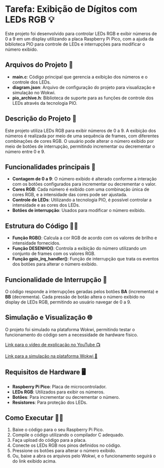 # Tarefa: Exibição de Dígitos com LEDs RGB 💡

Este projeto foi desenvolvido para controlar LEDs RGB e exibir números de 0 a 9 em um display utilizando a placa Raspberry Pi Pico, com a ajuda da biblioteca PIO para controle de LEDs e interrupções para modificar o número exibido.  


## Arquivos do Projeto 📁
- **main.c**: Código principal que gerencia a exibição dos números e o controle dos LEDs.
- **diagram.json**: Arquivo de configuração do projeto para visualização e simulação no Wokwi.
- **pio_archive.h**: Biblioteca de suporte para as funções de controle dos LEDs através da tecnologia PIO.

## Descrição do Projeto 📜
Este projeto utiliza LEDs RGB para exibir números de 0 a 9. A exibição dos números é realizada por meio de uma sequência de frames, com diferentes combinações de cores RGB. O usuário pode alterar o número exibido por meio de botões de interrupção, permitindo incrementar ou decrementar o número entre 0 e 9.

## Funcionalidades principais 🔧
- **Contagem de 0 a 9**: O número exibido é alterado conforme a interação com os botões configurados para incrementar ou decrementar o valor.
- **Cores RGB**: Cada número é exibido com uma combinação única de cores RGB, e a intensidade das cores pode ser ajustada.
- **Controle de LEDs**: Utilizando a tecnologia PIO, é possível controlar a intensidade e as cores dos LEDs.
- **Botões de interrupção**: Usados para modificar o número exibido.

## Estrutura do Código 🧑‍💻
- **Função RGB()**: Calcula a cor RGB de acordo com os valores de brilho e intensidade fornecidos.
- **Função DESENHO()**: Controla a exibição do número utilizando um conjunto de frames com os valores RGB.
- **Função gpio_irq_handler()**: Função de interrupção que trata os eventos dos botões para alterar o número exibido.

## Funcionalidade de Interrupção 🔄
O código responde a interrupções geradas pelos botões **BA** (incrementa) e **BB** (decrementa). Cada pressão de botão altera o número exibido no display de LEDs RGB, permitindo ao usuário navegar de 0 a 9.

## Simulação e Visualização 🌐
O projeto foi simulado na plataforma Wokwi, permitindo testar o funcionamento do código sem a necessidade de hardware físico.

[Link para o vídeo de explicação no YouTube 📺](https://youtu.be/Bo8D-CeOW4c?si=i-t5zmAkYxG6X4yT)

[Link para a simulação na plataforma Wokwi 🤖](https://wokwi.com/projects/421833036248849409)

## Requisitos de Hardware 🖥️
- **Raspberry Pi Pico**: Placa de microcontrolador.
- **LEDs RGB**: Utilizados para exibir os números.
- **Botões**: Para incrementar ou decrementar o número.
- **Resistores**: Para proteção dos LEDs.

## Como Executar 🏃‍♂️
1. Baixe o código para o seu Raspberry Pi Pico.
2. Compile o código utilizando o compilador C adequado.
3. Faça upload do código para a placa.
4. Conecte os LEDs RGB nos pinos definidos no código.
5. Pressione os botões para alterar o número exibido.
6. Ou, baixe a abra os arquivos pelo Wokwi, e o funcionamento seguirá o do link exibido acima.
